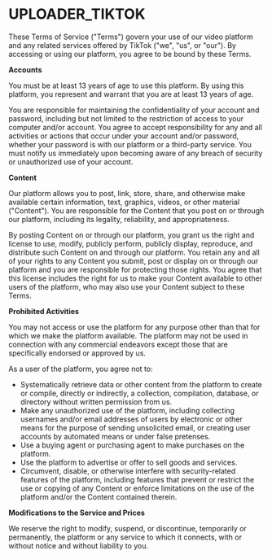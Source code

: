 # UPLOADER_TIKTOK

These Terms of Service ("Terms") govern your use of our video platform and any related services offered by TikTok ("we", "us", or "our"). By accessing or using our platform, you agree to be bound by these Terms.

**Accounts**

You must be at least 13 years of age to use this platform. By using this platform, you represent and warrant that you are at least 13 years of age.

You are responsible for maintaining the confidentiality of your account and password, including but not limited to the restriction of access to your computer and/or account. You agree to accept responsibility for any and all activities or actions that occur under your account and/or password, whether your password is with our platform or a third-party service. You must notify us immediately upon becoming aware of any breach of security or unauthorized use of your account.

**Content**

Our platform allows you to post, link, store, share, and otherwise make available certain information, text, graphics, videos, or other material ("Content"). You are responsible for the Content that you post on or through our platform, including its legality, reliability, and appropriateness.

By posting Content on or through our platform, you grant us the right and license to use, modify, publicly perform, publicly display, reproduce, and distribute such Content on and through our platform. You retain any and all of your rights to any Content you submit, post or display on or through our platform and you are responsible for protecting those rights. You agree that this license includes the right for us to make your Content available to other users of the platform, who may also use your Content subject to these Terms.

**Prohibited Activities**

You may not access or use the platform for any purpose other than that for which we make the platform available. The platform may not be used in connection with any commercial endeavors except those that are specifically endorsed or approved by us.

As a user of the platform, you agree not to:

- Systematically retrieve data or other content from the platform to create or compile, directly or indirectly, a collection, compilation, database, or directory without written permission from us.
- Make any unauthorized use of the platform, including collecting usernames and/or email addresses of users by electronic or other means for the purpose of sending unsolicited email, or creating user accounts by automated means or under false pretenses.
- Use a buying agent or purchasing agent to make purchases on the platform.
- Use the platform to advertise or offer to sell goods and services.
- Circumvent, disable, or otherwise interfere with security-related features of the platform, including features that prevent or restrict the use or copying of any Content or enforce limitations on the use of the platform and/or the Content contained therein.

**Modifications to the Service and Prices**

We reserve the right to modify, suspend, or discontinue, temporarily or permanently, the platform or any service to which it connects, with or without notice and without liability to you.
